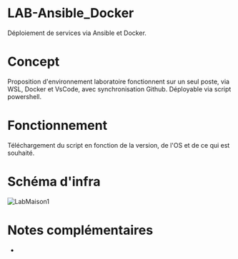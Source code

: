 # LAB-Ansible_Docker
Déploiement de services via Ansible et Docker.

# Concept 
Proposition d'environnement laboratoire fonctionnent sur un seul poste, via WSL, Docker et VsCode, avec synchronisation Github. 
Déployable via script powershell.


# Fonctionnement 
Téléchargement du script en fonction de la version, de l'OS et de ce qui est souhaité. 

# Schéma d'infra 
![LabMaison1](https://github.com/user-attachments/assets/4359f1da-fc29-4820-8163-eae0c812a5e4)


# Notes complémentaires
-